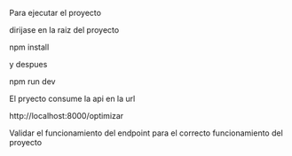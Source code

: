 Para ejecutar el proyecto

dirijase en la raiz del proyecto 

npm install

y despues 

npm run dev

El pryecto consume la api en la url 

http://localhost:8000/optimizar

Validar el funcionamiento del endpoint para el correcto funcionamiento del proyecto

